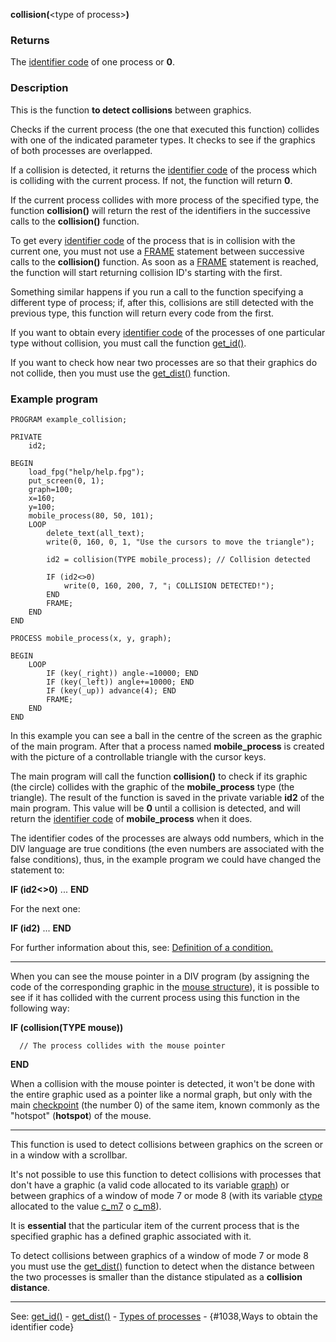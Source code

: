 **collision(**&lt;type of process&gt;**)**

### Returns

The [identifier code](_identifying_codes_of_processesdot.md) of one process or **0**.

### Description

This is the function **to detect collisions** between graphics.

Checks if the current process (the one that executed this function) collides with
one of the indicated parameter types. It checks to see if the graphics
of both processes are overlapped.

If a collision is detected, it returns the [identifier code](_identifying_codes_of_processesdot.md)
of the process which is colliding with the current process. If not, the function will return **0**.

If the current process collides with more process of the specified type, the function
**collision()** will return the rest of the identifiers in the successive calls to the
**collision()** function.

To get every [ identifier code](_identifying_codes_of_processesdot.md) of the process that is in collision with the
current one, you must not use a [FRAME](frame_statement.md) statement between successive calls to the
**collision()** function. As soon as a [FRAME](frame_statement.md) statement is reached, the function will
start returning collision ID's starting with the first.

Something similar happens if you run a call to the function specifying a different
type of process; if, after this, collisions are still detected with the previous
type, this function will return every code from the first.

If you want to obtain every [identifier code](_identifying_codes_of_processesdot.md) of the processes
of one particular type without collision, you must call the function [get_id()](get_id().md).

If you want to check how near two processes are so that their graphics do not 
collide, then you must use the [get_dist()](get_dist().md) function.

### Example program
```
PROGRAM example_collision;

PRIVATE
    id2;

BEGIN
    load_fpg("help/help.fpg");
    put_screen(0, 1);
    graph=100;
    x=160;
    y=100;
    mobile_process(80, 50, 101);
    LOOP
        delete_text(all_text);
        write(0, 160, 0, 1, "Use the cursors to move the triangle");

        id2 = collision(TYPE mobile_process); // Collision detected

        IF (id2<>0)
            write(0, 160, 200, 7, "¡ COLLISION DETECTED!");
        END
        FRAME;
    END
END

PROCESS mobile_process(x, y, graph);

BEGIN
    LOOP
        IF (key(_right)) angle-=10000; END
        IF (key(_left)) angle+=10000; END
        IF (key(_up)) advance(4); END
        FRAME;
    END
END
```


In this example you can see a ball in the centre of the screen as
the graphic of the main program. After that a process named **mobile_process**
is created with the picture of a controllable triangle with the cursor keys.

The main program will call the function **collision()** to check if its graphic
(the circle) collides with the graphic of the **mobile_process** type (the triangle).
The result of the function is saved in the private variable **id2** of the main program.
This value will be **0** until a collision is detected, and will return the
[identifier code](_identifying_codes_of_processesdot.md) of **mobile_process** when it does.

The identifier codes of the processes are always odd numbers, which in the DIV
language are true conditions (the even numbers are associated with the false conditions),
thus, in the example program we could have changed the statement to:

  **IF (id2&lt;&gt;0)** ... **END**

For the next one:

  **IF (id2)** ... **END**

For further information about this, see: [Definition of a condition.](definition_of_a_condition.md)

---------------------------------------


When you can see the mouse pointer in a DIV program (by assigning the code of the
corresponding graphic in the [mouse structure](global_struct_mouse.md)), it is possible to see
if it has collided with the current process using this function in the following way:

  **IF (collision(TYPE mouse))**

      // The process collides with the mouse pointer

  **END**


When a collision with the mouse pointer is detected, it won't be done with the entire
graphic used as a pointer like a normal graph, but only with the main [checkpoint](control_pointsdot.md)
(the number 0) of the same item, known commonly as the &quot;hotspot&quot; (**hotspot**) of the mouse.

---------------------------------------


This function is used to detect collisions between graphics on the screen
or in a window with a scrollbar.

It's not possible to use this function to detect collisions with processes 
that don't have a graphic (a valid code allocated to its variable
[graph](local_graph.md)) or between graphics of a window of mode 7 or mode 8 (with its variable
[ctype](local_ctype.md) allocated to the value [c_m7](c_m7.md) o [c_m8](c_m8.md)).

It is **essential** that the particular item of the current process that is the
specified graphic has a defined graphic associated with it.

To detect collisions between graphics of a window of mode 7 or mode 8 you must use
the [get_dist()](get_dist().md) function to detect when the distance between the
two processes is smaller than the distance stipulated as a **collision distance**.

---------------------------------------
See: [get_id()](get_id().md) - [get_dist()](get_dist().md) - [Types of processes](types_of_processesdot.md) - {#1038,Ways to obtain
the identifier code}

